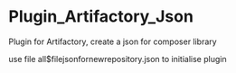 # Plugin_Artifactory_Json
Plugin for Artifactory, create a json for composer library


use file all$filejsonfornewrepository.json to initialise plugin
